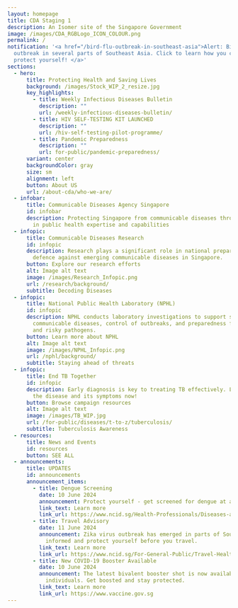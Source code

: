 ```yaml
---
layout: homepage
title: CDA Staging 1
description: An Isomer site of the Singapore Government
image: /images/CDA_RGBLogo_ICON_COLOUR.png
permalink: /
notification: '<a href="/bird-flu-outbreak-in-southeast-asia">Alert: Bird flu
  outbreak in several parts of Southeast Asia. Click to learn how you can
  protect yourself! </a>'
sections:
  - hero:
      title: Protecting Health and Saving Lives
      background: /images/Stock_WIP_2_resize.jpg
      key_highlights:
        - title: Weekly Infectious Diseases Bulletin
          description: ""
          url: /weekly-infectious-diseases-bulletin/
        - title: HIV SELF-TESTING KIT LAUNCHED
          description: ""
          url: /hiv-self-testing-pilot-programme/
        - title: Pandemic Preparedness
          description: ""
          url: for-public/pandemic-preparedness/
      variant: center
      backgroundColor: gray
      size: sm
      alignment: left
      button: About US
      url: /about-cda/who-we-are/
  - infobar:
      title: Communicable Diseases Agency Singapore
      id: infobar
      description: Protecting Singapore from communicable diseases through excellence
        in public health expertise and capabilities
  - infopic:
      title: Communicable Diseases Research
      id: infopic
      description: Research plays a significant role in national preparedness and
        defence against emerging communicable diseases in Singapore.
      button: Explore our research efforts
      alt: Image alt text
      image: /images/Research_Infopic.png
      url: /research/background/
      subtitle: Decoding Diseases
  - infopic:
      title: National Public Health Laboratory (NPHL)
      id: infopic
      description: NPHL conducts laboratory investigations to support surveillance of
        communicable diseases, control of outbreaks, and preparedness for new
        and risky pathogens.
      button: Learn more about NPHL
      alt: Image alt text
      image: /images/NPHL_Infopic.png
      url: /nphl/background/
      subtitle: Staying ahead of threats
  - infopic:
      title: End TB Together
      id: infopic
      description: Early diagnosis is key to treating TB effectively. Learn more about
        the disease and its symptoms now!
      button: Browse campaign resources
      alt: Image alt text
      image: /images/TB_WIP.jpg
      url: /for-public/diseases/t-to-z/tuberculosis/
      subtitle: Tuberculosis Awareness
  - resources:
      title: News and Events
      id: resources
      button: SEE ALL
  - announcements:
      title: UPDATES
      id: announcements
      announcement_items:
        - title: Dengue Screening
          date: 10 June 2024
          announcement: Protect yourself - get screened for dengue at a polyclinic near you!
          link_text: Learn more
          link_url: https://www.ncid.sg/Health-Professionals/Diseases-and-Conditions/Pages/Dengue.aspx
        - title: Travel Advisory
          date: 11 June 2024
          announcement: Zika virus outbreak has emerged in parts of South America. Stay
            informed and protect yourself before you travel.
          link_text: Learn more
          link_url: https://www.ncid.sg/For-General-Public/Travel-Health/Pages/default.aspx
        - title: New COVID-19 Booster Available
          date: 10 June 2024
          announcement: The latest bivalent booster shot is now available for eligible
            individuals. Get boosted and stay protected.
          link_text: Learn more
          link_url: https://www.vaccine.gov.sg
---
```

